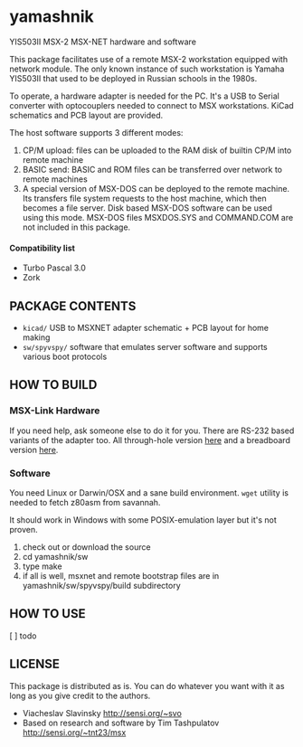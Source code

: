 yamashnik
=========
YIS503II MSX-2 MSX-NET hardware and software

This package facilitates use of a remote MSX-2 workstation equipped with network 
module. The only known instance of such workstation is Yamaha YIS503II that used
to be deployed in Russian schools in the 1980s.

To operate, a hardware adapter is needed for the PC. It's a USB to Serial converter
with optocouplers needed to connect to MSX workstations. KiCad schematics and PCB
layout are provided.

The host software supports 3 different modes:

1. CP/M upload: files can be uploaded to the RAM disk of builtin CP/M into remote machine
2. BASIC send: BASIC and ROM files can be transferred over network to remote machines
3. A special version of MSX-DOS can be deployed to the remote machine. Its transfers file system requests to the host machine, which then becomes a file server. Disk based MSX-DOS software can be used using this mode. MSX-DOS files MSXDOS.SYS and COMMAND.COM are not included in this package.

#### Compatibility list
- Turbo Pascal 3.0
- Zork

PACKAGE CONTENTS
----------------
- `kicad/` USB to MSXNET adapter schematic + PCB layout for home making
- `sw/spyvspy/` software that emulates server software and supports various boot protocols

HOW TO BUILD
------------

### MSX-Link Hardware
If you need help, ask someone else to do it for you. There are RS-232 based variants of the adapter too. All through-hole version [here](http://sensi.org/~tnt23/msx) and a breadboard version [here](http://msxlink.chat.ru/).

### Software
You need Linux or Darwin/OSX and a sane build environment. `wget` utility is needed to fetch z80asm from savannah. 

It should work in Windows with some POSIX-emulation layer but it's not proven. 

  1. check out or download the source
  2. cd yamashnik/sw
  3. type make
  4. if all is well, msxnet and remote bootstrap files are in yamashnik/sw/spyvspy/build subdirectory

HOW TO USE
----------
[ ] todo

LICENSE
-------
This package is distributed as is. You can do whatever you want with it as long as you give credit to the authors.

- Viacheslav Slavinsky http://sensi.org/~svo
- Based on research and software by Tim Tashpulatov http://sensi.org/~tnt23/msx
